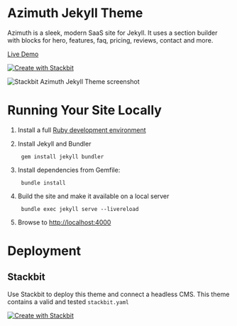 # Azimuth Jekyll Theme

Azimuth is a sleek, modern SaaS site for Jekyll. It uses a section builder with blocks for hero, features, faq, pricing, reviews, contact and more.

[Live Demo](https://themes.stackbit.com/demos/azimuth/?demo=jstazimuthjekyll)

[![Create with Stackbit](https://assets.stackbit.com/badge/create-with-stackbit.svg)](https://app.stackbit.com/create?theme=https://github.com/stackbit-themes/azimuth-jekyll&utm_source=github&utm_medium=referral&utm_campaign=custom_themes&utm_content=readme)

![Stackbit Azimuth Jekyll Theme screenshot](https://themes.stackbit.com/images/azimuth-demo-1024x768.png)


# Running Your Site Locally

1. Install a full [Ruby development environment](https://jekyllrb.com/docs/installation/)

2. Install Jekyll and Bundler

        gem install jekyll bundler

3. Install dependencies from Gemfile:

        bundle install

4. Build the site and make it available on a local server

        bundle exec jekyll serve --livereload

5. Browse to [http://localhost:4000](http://localhost:4000)

# Deployment

## Stackbit

Use Stackbit to deploy this theme and connect a headless CMS. This theme contains a valid and tested `stackbit.yaml`

[![Create with Stackbit](https://assets.stackbit.com/badge/create-with-stackbit.svg)](https://app.stackbit.com/create?theme=https://github.com/stackbit-themes/azimuth-jekyll&utm_source=github&utm_medium=referral&utm_campaign=custom_themes&utm_content=readme)
